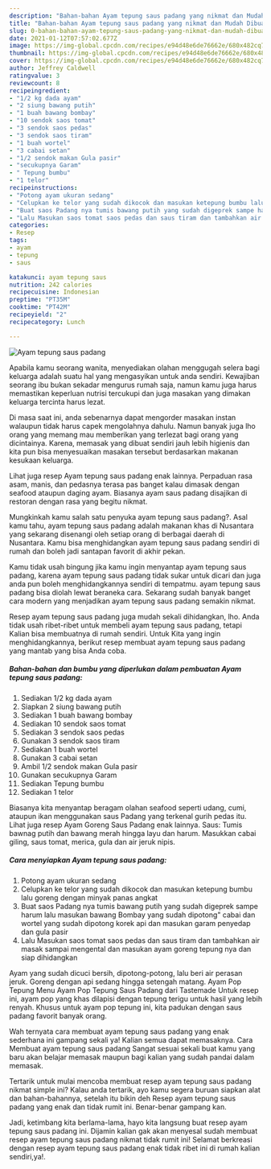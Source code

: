 ```yaml
---
description: "Bahan-bahan Ayam tepung saus padang yang nikmat dan Mudah Dibuat"
title: "Bahan-bahan Ayam tepung saus padang yang nikmat dan Mudah Dibuat"
slug: 0-bahan-bahan-ayam-tepung-saus-padang-yang-nikmat-dan-mudah-dibuat
date: 2021-01-12T07:57:02.677Z
image: https://img-global.cpcdn.com/recipes/e94d48e6de76662e/680x482cq70/ayam-tepung-saus-padang-foto-resep-utama.jpg
thumbnail: https://img-global.cpcdn.com/recipes/e94d48e6de76662e/680x482cq70/ayam-tepung-saus-padang-foto-resep-utama.jpg
cover: https://img-global.cpcdn.com/recipes/e94d48e6de76662e/680x482cq70/ayam-tepung-saus-padang-foto-resep-utama.jpg
author: Jeffrey Caldwell
ratingvalue: 3
reviewcount: 8
recipeingredient:
- "1/2 kg dada ayam"
- "2 siung bawang putih"
- "1 buah bawang bombay"
- "10 sendok saos tomat"
- "3 sendok saos pedas"
- "3 sendok saos tiram"
- "1 buah wortel"
- "3 cabai setan"
- "1/2 sendok makan Gula pasir"
- "secukupnya Garam"
- " Tepung bumbu"
- "1 telor"
recipeinstructions:
- "Potong ayam ukuran sedang"
- "Celupkan ke telor yang sudah dikocok dan masukan ketepung bumbu lalu goreng dengan minyak panas angkat"
- "Buat saos Padang nya tumis bawang putih yang sudah digeprek sampe harum lalu masukan bawang Bombay yang sudah dipotong&#34; cabai dan wortel yang sudah dipotong korek api dan masukan garam penyedap dan gula pasir"
- "Lalu Masukan saos tomat saos pedas dan saus tiram dan tambahkan air masak sampai mengental dan masukan ayam goreng tepung nya dan siap dihidangkan"
categories:
- Resep
tags:
- ayam
- tepung
- saus

katakunci: ayam tepung saus 
nutrition: 242 calories
recipecuisine: Indonesian
preptime: "PT35M"
cooktime: "PT42M"
recipeyield: "2"
recipecategory: Lunch

---
```



![Ayam tepung saus padang](https://img-global.cpcdn.com/recipes/e94d48e6de76662e/680x482cq70/ayam-tepung-saus-padang-foto-resep-utama.jpg)

Apabila kamu seorang wanita, menyediakan olahan menggugah selera bagi keluarga adalah suatu hal yang mengasyikan untuk anda sendiri. Kewajiban seorang ibu bukan sekadar mengurus rumah saja, namun kamu juga harus memastikan keperluan nutrisi tercukupi dan juga masakan yang dimakan keluarga tercinta harus lezat.

Di masa  saat ini, anda sebenarnya dapat mengorder masakan instan walaupun tidak harus capek mengolahnya dahulu. Namun banyak juga lho orang yang memang mau memberikan yang terlezat bagi orang yang dicintainya. Karena, memasak yang dibuat sendiri jauh lebih higienis dan kita pun bisa menyesuaikan masakan tersebut berdasarkan makanan kesukaan keluarga. 

Lihat juga resep Ayam tepung saus padang enak lainnya. Perpaduan rasa asam, manis, dan pedasnya terasa pas banget kalau dimasak dengan seafood ataupun daging ayam. Biasanya ayam saus padang disajikan di restoran dengan rasa yang begitu nikmat.

Mungkinkah kamu salah satu penyuka ayam tepung saus padang?. Asal kamu tahu, ayam tepung saus padang adalah makanan khas di Nusantara yang sekarang disenangi oleh setiap orang di berbagai daerah di Nusantara. Kamu bisa menghidangkan ayam tepung saus padang sendiri di rumah dan boleh jadi santapan favorit di akhir pekan.

Kamu tidak usah bingung jika kamu ingin menyantap ayam tepung saus padang, karena ayam tepung saus padang tidak sukar untuk dicari dan juga anda pun boleh menghidangkannya sendiri di tempatmu. ayam tepung saus padang bisa diolah lewat beraneka cara. Sekarang sudah banyak banget cara modern yang menjadikan ayam tepung saus padang semakin nikmat.

Resep ayam tepung saus padang juga mudah sekali dihidangkan, lho. Anda tidak usah ribet-ribet untuk membeli ayam tepung saus padang, tetapi Kalian bisa membuatnya di rumah sendiri. Untuk Kita yang ingin menghidangkannya, berikut resep membuat ayam tepung saus padang yang mantab yang bisa Anda coba.

<!--inarticleads1-->

##### Bahan-bahan dan bumbu yang diperlukan dalam pembuatan Ayam tepung saus padang:

1. Sediakan 1/2 kg dada ayam
1. Siapkan 2 siung bawang putih
1. Sediakan 1 buah bawang bombay
1. Sediakan 10 sendok saos tomat
1. Sediakan 3 sendok saos pedas
1. Gunakan 3 sendok saos tiram
1. Sediakan 1 buah wortel
1. Gunakan 3 cabai setan
1. Ambil 1/2 sendok makan Gula pasir
1. Gunakan secukupnya Garam
1. Sediakan  Tepung bumbu
1. Sediakan 1 telor


Biasanya kita menyantap beragam olahan seafood seperti udang, cumi, ataupun ikan menggunakan saus Padang yang terkenal gurih pedas itu. Lihat juga resep Ayam Goreng Saus Padang enak lainnya. Saus: Tumis bawnag putih dan bawang merah hingga layu dan harum. Masukkan cabai giling, saus tomat, merica, gula dan air jeruk nipis. 

<!--inarticleads2-->

##### Cara menyiapkan Ayam tepung saus padang:

1. Potong ayam ukuran sedang
1. Celupkan ke telor yang sudah dikocok dan masukan ketepung bumbu lalu goreng dengan minyak panas angkat
1. Buat saos Padang nya tumis bawang putih yang sudah digeprek sampe harum lalu masukan bawang Bombay yang sudah dipotong&#34; cabai dan wortel yang sudah dipotong korek api dan masukan garam penyedap dan gula pasir
1. Lalu Masukan saos tomat saos pedas dan saus tiram dan tambahkan air masak sampai mengental dan masukan ayam goreng tepung nya dan siap dihidangkan


Ayam yang sudah dicuci bersih, dipotong-potong, lalu beri air perasan jeruk. Goreng dengan api sedang hingga setengah matang. Ayam Pop Tepung Menu Ayam Pop Tepung Saus Padang dari Tastemade Untuk resep ini, ayam pop yang khas dilapisi dengan tepung terigu untuk hasil yang lebih renyah. Khusus untuk ayam pop tepung ini, kita padukan dengan saus padang favorit banyak orang. 

Wah ternyata cara membuat ayam tepung saus padang yang enak sederhana ini gampang sekali ya! Kalian semua dapat memasaknya. Cara Membuat ayam tepung saus padang Sangat sesuai sekali buat kamu yang baru akan belajar memasak maupun bagi kalian yang sudah pandai dalam memasak.

Tertarik untuk mulai mencoba membuat resep ayam tepung saus padang nikmat simple ini? Kalau anda tertarik, ayo kamu segera buruan siapkan alat dan bahan-bahannya, setelah itu bikin deh Resep ayam tepung saus padang yang enak dan tidak rumit ini. Benar-benar gampang kan. 

Jadi, ketimbang kita berlama-lama, hayo kita langsung buat resep ayam tepung saus padang ini. Dijamin kalian gak akan menyesal sudah membuat resep ayam tepung saus padang nikmat tidak rumit ini! Selamat berkreasi dengan resep ayam tepung saus padang enak tidak ribet ini di rumah kalian sendiri,ya!.

